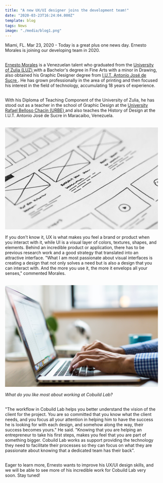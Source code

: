 ```yaml
---
title: "A new UX/UI designer joins the development team!"
date: "2020-03-23T16:24:04.000Z"
template: blog
tags: News
image: "./media/blog1.png"
---
```

Miami, FL. Mar 23, 2020 - Today is a great plus one news day. Ernesto Morales is joining our developing team in 2020.<br> </br>

<a target="_blank" href="https://www.linkedin.com/in/ermoral/"> Ernesto Morales</a> is a Venezuelan talent who graduated from the <a target="_blank" href="https://www.linkedin.com/school/universidad-del-zulia/"> University of Zulia (LUZ) </a> with a Bachelor's degree in Fine Arts with a minor in Drawing, also obtained his Graphic Designer degree from <a target="_blank" href="http://www.uts.edu.ve/inicio.html"> I.U.T. Antonio José de Sucre </a>. He has grown professionally in the area of printing and then focused his interest in the field of technology, accumulating 18 years of experience. <br> </br>

With his Diploma of Teaching Component of the University of Zulia, he has stood out as a teacher in the school of Graphic Design at the <a target="_blank" href="https://www.urbe.edu/"> University Rafael Belloso Chacín (URBE) </a>
 and also teaches the History of Design at the I.U.T. Antonio José de Sucre in Maracaibo, Venezuela.<br> </br>

<img src="./media/blog2.jpeg">

If you don't know it, UX is what makes you feel a brand or product when you interact with it, while UI is a visual layer of colors, textures, shapes, and elements. Behind an incredible product or application, there has to be previous research work and a good strategy that translated into an attractive interface. "What I am most passionate about visual interfaces is creating a design that not only solves a need but is also a design that you can interact with. And the more you use it, the more it envelops all your senses," commented Morales. <br> </br>

<img src="./media/blog 3.jpg">

*What do you like most about working at Cobuild Lab?* <br> </br>

"The workflow in Cobuild Lab helps you better understand the vision of the client for the project. You are so committed that you know what the client needs, and you focus all your attention in helping him to have the success he is looking for with each design, and somehow along the way, their success becomes yours." He said. "Knowing that you are helping an entrepreneur to take his first steps, makes you feel that you are part of something bigger. Cobuild Lab works as support providing the technology they need to facilitate their processes so they can focus on what they are passionate about knowing that a dedicated team has their back".<br> </br>

Eager to learn more, Ernesto wants to improve his UX/UI design skills, and we will be able to see more of his incredible work for Cobuild Lab very soon. Stay tuned!
